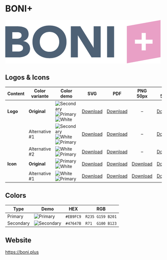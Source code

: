 # BONI+

![BONI+ Logo](boni-plus-logo-original-500px.png)

## Logos & Icons

| Content  | Color variante | Color demo                       | SVG                         | PDF                         |           PNG 50px            | PNG 500px                      | PNG 1000px                      |
| -------- | -------------- | -------------------------------- | --------------------------- | --------------------------- | :---------------------------: | ------------------------------ | ------------------------------- |
| **Logo** | **Original**   | ![Secondary] ![Primary] ![White] | [Download][LogoOriginalSVG] | [Download][LogoOriginalPDF] |               –               | [Download][LogoOriginalPNG500] | [Download][LogoOriginalPNG1000] |
|          | Alternative #1 | ![Secondary] ![White] ![Primary] | [Download][LogoAlt1SVG]     | [Download][LogoAlt1PDF]     |               –               | [Download][LogoAlt1PNG500]     | [Download][LogoAlt1PNG1000]     |
|          | Alternative #2 | ![White] ![Primary]              | [Download][LogoAlt2SVG]     | [Download][LogoAlt2PDF]     |               –               | [Download][LogoAlt2PNG500]     | [Download][LogoAlt2PNG1000]     |
| **Icon** | **Original**   | ![Primary] ![White]              | [Download][IconOriginalSVG] | [Download][IconOriginalPDF] | [Download][IconOriginalPNG50] | [Download][IconOriginalPNG500] | [Download][IconOriginalPNG1000] |
|          | Alternative #1 | ![White] ![Primary]              | [Download][IconAlt1SVG]     | [Download][IconAlt1PDF]     |   [Download][IconAlt1PNG50]   | [Download][IconAlt1PNG500]     | [Download][IconAlt1PNG1000]     |

## Colors

| Type      | Demo         | HEX       | RGB              |
| --------- | ------------ | --------- | ---------------- |
| Primary   | ![Primary]   | `#EB9FC9` | `R235 G159 B201` |
| Secondary | ![Secondary] | `#47647B` | `R71  G100 B123` |

[Primary]: https://ipsumimage.appspot.com/12x12,EB9FC9?l=
[Secondary]: https://ipsumimage.appspot.com/12x12,47647B?l=
[White]: https://ipsumimage.appspot.com/12x12,FFFFFF?l=

[LogoOriginalSVG]: boni-plus-logo-original.svg
[LogoOriginalPDF]: boni-plus-logo-original.pdf
[LogoOriginalPNG500]: boni-plus-logo-original-500px.png
[LogoOriginalPNG1000]: boni-plus-logo-original-1000px.png
[LogoAlt1SVG]: boni-plus-logo-alt1.svg
[LogoAlt1PDF]: boni-plus-logo-alt1.pdf
[LogoAlt1PNG500]: boni-plus-logo-alt1-500px.png
[LogoAlt1PNG1000]: boni-plus-logo-alt1-1000px.png
[LogoAlt2SVG]: boni-plus-logo-alt2.svg
[LogoAlt2PDF]: boni-plus-logo-alt2.pdf
[LogoAlt2PNG500]: boni-plus-logo-alt2-500px.png
[LogoAlt2PNG1000]: boni-plus-logo-alt2-1000px.png

[IconOriginalSVG]: boni-plus-icon-original.svg
[IconOriginalPDF]: boni-plus-icon-original.pdf
[IconOriginalPNG50]: boni-plus-icon-original-50px.png
[IconOriginalPNG500]: boni-plus-icon-original-500px.png
[IconOriginalPNG1000]: boni-plus-icon-original-1000px.png
[IconAlt1SVG]: boni-plus-icon-alt1.svg
[IconAlt1PDF]: boni-plus-icon-alt1.pdf
[IconAlt1PNG50]: boni-plus-icon-alt1-50px.png
[IconAlt1PNG500]: boni-plus-icon-alt1-500px.png
[IconAlt1PNG1000]: boni-plus-icon-alt1-1000px.png

## Website

<https://boni.plus>
